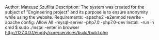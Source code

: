 Author: Mateusz Szuflita
Description:
	The system was created for the subject of "Engineering project" and its purpose is to ensure anonymity while using the website.
Requirements:
	-apache2
	-a2enmod rewrite
	-apache config: Allow All
	-mysql-server
	-php7.0
	-php7.0-dev
Install:
	-run in cmd $ sudo ./instal
	-enter in browser http://127.0.0.1/empty/core/services/build/build.php
